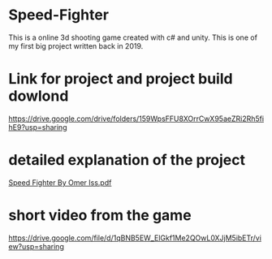 # Speed-Fighter
This is a online 3d shooting game created with c# and unity.
This is one of my first big project written back in 2019.
# Link for project and project build dowlond
https://drive.google.com/drive/folders/159WpsFFU8XOrrCwX95aeZRi2Rh5fihE9?usp=sharing
# detailed explanation of the project
[Speed Fighter By Omer Iss.pdf](https://github.com/omeriss/Speed-Fighter/files/7741092/1.pdf)
# short video from the game
https://drive.google.com/file/d/1qBNB5EW_ElGkf1Me2QOwL0XJjM5ibETr/view?usp=sharing
